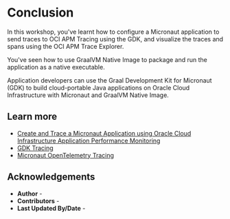 # Conclusion

In this workshop, you've learnt how to configure a Micronaut application to send traces to OCI APM Tracing using the GDK, and visualize the traces and spans using the OCI APM Trace Explorer.

You've seen how to use GraalVM Native Image to package and run the application as a native executable.

Application developers can use the Graal Development Kit for Micronaut (GDK) to build cloud-portable Java applications on Oracle Cloud Infrastructure with Micronaut and GraalVM Native Image.

## Learn more

- [Create and Trace a Micronaut Application using Oracle Cloud Infrastructure Application Performance Monitoring](https://graal.cloud/gdk/gdk-modules/tracing/micronaut-trace-oracle/?buildTool=maven&lang=java)
- [GDK Tracing](https://graal.cloud/gdk/modules/#tracing)
- [Micronaut OpenTelemetry Tracing](https://guides.micronaut.io/latest/micronaut-cloud-trace-oci.html)

## Acknowledgements

* **Author** - [](var:author)
* **Contributors** - [](var:contributors)
* **Last Updated By/Date** - [](var:last_updated)

